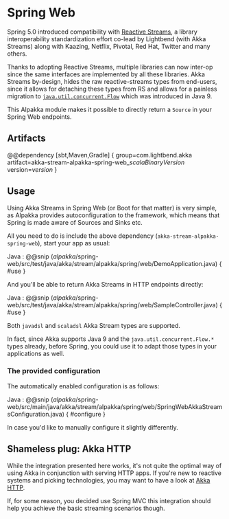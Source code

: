 # Spring Web

Spring 5.0 introduced compatibility with [Reactive Streams](http://reactive-streams.org), a library interoperability standardization effort co-lead by Lightbend (with Akka Streams) along with Kaazing, Netflix, 
Pivotal, Red Hat, Twitter and many others.

Thanks to adopting Reactive Streams, multiple libraries can now inter-op since the same interfaces are implemented by 
all these libraries. Akka Streams by-design, hides the raw reactive-streams types from end-users, since it allows for
detaching these types from RS and allows for a painless migration to [`java.util.concurrent.Flow`](http://download.java.net/java/jdk9/docs/api/java/util/concurrent/Flow.html) which was introduced in Java 9.

This Alpakka module makes it possible to directly return a `Source` in your Spring Web endpoints.

## Artifacts

@@dependency [sbt,Maven,Gradle] {
  group=com.lightbend.akka
  artifact=akka-stream-alpakka-spring-web_$scalaBinaryVersion$
  version=$version$
}

## Usage

Using Akka Streams in Spring Web (or Boot for that matter) is very simple, as Alpakka provides autoconfiguration to the
framework, which means that Spring is made aware of Sources and Sinks etc. 

All you need to do is include the above dependency (`akka-stream-alpakka-spring-web`), start your app as usual:

Java
: @@snip ($alpakka$/spring-web/src/test/java/akka/stream/alpakka/spring/web/DemoApplication.java) { #use }


And you'll be able to return Akka Streams in HTTP endpoints directly:


Java
: @@snip ($alpakka$/spring-web/src/test/java/akka/stream/alpakka/spring/web/SampleController.java) { #use }

Both `javadsl` and `scaladsl` Akka Stream types are supported.

In fact, since Akka supports Java 9 and the `java.util.concurrent.Flow.*` types already, before Spring, you could use it
to adapt those types in your applications as well.

### The provided configuration

The automatically enabled configuration is as follows:

Java
: @@snip ($alpakka$/spring-web/src/main/java/akka/stream/alpakka/spring/web/SpringWebAkkaStreamsConfiguration.java) { #configure }

In case you'd like to manually configure it slightly differently.

## Shameless plug: Akka HTTP 

While the integration presented here works, it's not quite the optimal way of using Akka in conjunction with serving HTTP apps.
If you're new to reactive systems and picking technologies, you may want to have a look at [Akka HTTP](https://doc.akka.io/docs/akka-http/current/scala/http/).

If, for some reason, you decided use Spring MVC this integration should help you achieve the basic streaming scenarios though.
